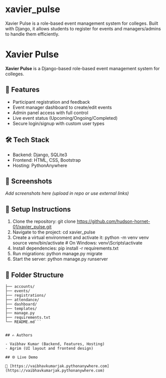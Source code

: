 # xavier_pulse
Xavier Pulse is a role-based event management system for colleges. Built with Django, it allows students to register for events and managers/admins to handle them efficiently.

# Xavier Pulse

**Xavier Pulse** is a Django-based role-based event management system for colleges.

## 🚀 Features

- Participant registration and feedback
- Event manager dashboard to create/edit events
- Admin panel access with full control
- Live event status (Upcoming/Ongoing/Completed)
- Secure login/signup with custom user types

## 🛠️ Tech Stack

- Backend: Django, SQLite3
- Frontend: HTML, CSS, Bootstrap
- Hosting: PythonAnywhere

## 📸 Screenshots

_Add screenshots here (upload in repo or use external links)_

## 🔧 Setup Instructions

1. Clone the repository:
   git clone https://github.com/hudson-hornet-01/xavier_pulse.git
2. Navigate to the project:
   cd xavier_pulse
3. Create a virtual environment and activate it:
   python -m venv venv
   source venv/bin/activate # On Windows: venv\Scripts\activate
4. Install dependencies:
   pip install -r requirements.txt
5. Run migrations:
   python manage.py migrate
6. Start the server:
   python manage.py runserver

## 📂 Folder Structure

```xavier_pulse/
├── accounts/
├── events/
├── registrations/
├── attendance/
├── dashboard/
├── templates/
├── manage.py
├── requirements.txt
└── README.md```


## ✍️ Authors

- Vaibhav Kumar (Backend, Features, Hosting)
- Agrim (UI layout and frontend design)

## 🌐 Live Demo

🔗 [https://vaibhavkumarjak.pythonanywhere.com](https://vaibhavkumarjak.pythonanywhere.com)

